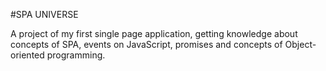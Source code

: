 #SPA UNIVERSE

A project of my first single page application, getting knowledge about concepts of SPA, events on JavaScript, promises and concepts of Object-oriented programming.
